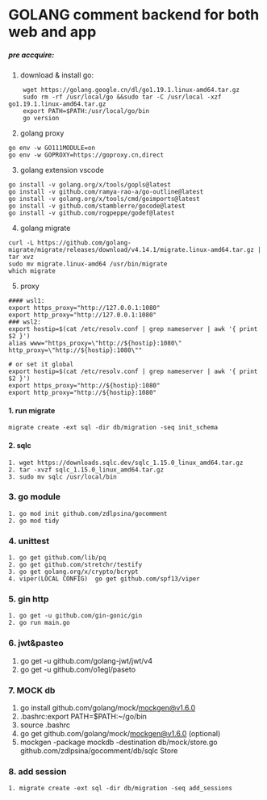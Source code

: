 # GOLANG comment backend for both web and app

##### pre accquire:

1. download & install go:

```shell
    wget https://golang.google.cn/dl/go1.19.1.linux-amd64.tar.gz
    sudo rm -rf /usr/local/go &&sudo tar -C /usr/local -xzf go1.19.1.linux-amd64.tar.gz
    export PATH=$PATH:/usr/local/go/bin
    go version
```
2. golang proxy
```shell
go env -w GO111MODULE=on 
go env -w GOPROXY=https://goproxy.cn,direct
```
3. golang extension vscode
```shell
go install -v golang.org/x/tools/gopls@latest
go install -v github.com/ramya-rao-a/go-outline@latest
go install -v golang.org/x/tools/cmd/goimports@latest
go install -v github.com/stamblerre/gocode@latest
go install -v github.com/rogpeppe/godef@latest
```
4. golang migrate
```shell
curl -L https://github.com/golang-migrate/migrate/releases/download/v4.14.1/migrate.linux-amd64.tar.gz | tar xvz
sudo mv migrate.linux-amd64 /usr/bin/migrate
which migrate
```
5. proxy
```shell
#### wsl1:
export https_proxy="http://127.0.0.1:1080"
export http_proxy="http://127.0.0.1:1080"
### wsl2:
export hostip=$(cat /etc/resolv.conf | grep nameserver | awk '{ print $2 }')
alias www="https_proxy=\"http://${hostip}:1080\" http_proxy=\"http://${hostip}:1080\""

# or set it global
export hostip=$(cat /etc/resolv.conf | grep nameserver | awk '{ print $2 }')
export https_proxy="http://${hostip}:1080" 
export http_proxy="http://${hostip}:1080"
```
#### 1. run migrate
    migrate create -ext sql -dir db/migration -seq init_schema
#### 2. sqlc
    1. wget https://downloads.sqlc.dev/sqlc_1.15.0_linux_amd64.tar.gz
    2. tar -xvzf sqlc_1.15.0_linux_amd64.tar.gz
    3. sudo mv sqlc /usr/local/bin
### 3. go module
    1. go mod init github.com/zdlpsina/gocomment
    2. go mod tidy  
### 4. unittest
    1. go get github.com/lib/pq
    2. go get github.com/stretchr/testify
    3. go get golang.org/x/crypto/bcrypt    
    4. viper(LOCAL CONFIG)  go get github.com/spf13/viper 
### 5. gin http
    1. go get -u github.com/gin-gonic/gin
    2. go run main.go
### 6. jwt&pasteo
  1. go get -u github.com/golang-jwt/jwt/v4
  2. go get -u github.com/o1egl/paseto 
### 7. MOCK db
  1. go install github.com/golang/mock/mockgen@v1.6.0
  2. .bashrc:export PATH=$PATH:~/go/bin
  3. source .bashrc 
  4. go get github.com/golang/mock/mockgen@v1.6.0 (optional)
  5. mockgen -package mockdb -destination db/mock/store.go github.com/zdlpsina/gocomment/db/sqlc Store
### 8. add session
    1. migrate create -ext sql -dir db/migration -seq add_sessions
